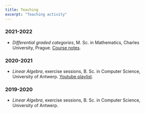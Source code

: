 ```yaml
---
title: Teaching
excerpt: "Teaching activity"
---
```


### 2021-2022

- *Differential graded categories*, M. Sc. in Mathematics, Charles University, Prague. [Course notes](https://fgenovese1987.github.io/documents/notes/dg_course.pdf).

### 2020-2021

- *Linear Algebra*, exercise sessions, B. Sc. in Computer Science, University of Antwerp. [Youtube playlist](https://www.youtube.com/playlist?list=PL2A-ORhYpumzEIooXGzr6wAFdhoddemK4).

### 2019-2020

- *Linear Algebra*, exercise sessions, B. Sc. in Computer Science, University of Antwerp.


